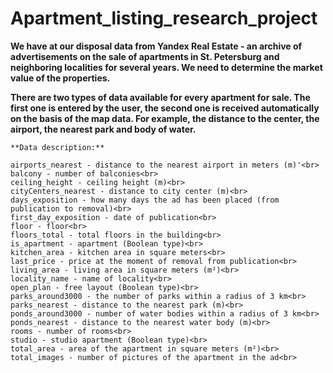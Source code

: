 # Apartment_listing_research_project

**We have at our disposal data from Yandex Real Estate - an archive of advertisements on the sale of apartments in St. Petersburg and neighboring localities for several years. We need to determine the market value of the properties.**

**There are two types of data available for every apartment for sale. The first one is entered by the user, the second one is received automatically on the basis of the map data. For example, the distance to the center, the airport, the nearest park and body of water.**

```
**Data description:**

airports_nearest - distance to the nearest airport in meters (m)'<br>
balcony - number of balconies<br>
ceiling_height - ceiling height (m)<br>
cityCenters_nearest - distance to city center (m)<br>
days_exposition - how many days the ad has been placed (from publication to removal)<br>
first_day_exposition - date of publication<br>
floor - floor<br>
floors_total - total floors in the building<br>
is_apartment - apartment (Boolean type)<br>
kitchen_area - kitchen area in square meters<br>
last_price - price at the moment of removal from publication<br>
living_area - living area in square meters (m²)<br>
locality_name - name of locality<br>
open_plan - free layout (Boolean type)<br>
parks_around3000 - the number of parks within a radius of 3 km<br>
parks_nearest - distance to the nearest park (m)<br>
ponds_around3000 - number of water bodies within a radius of 3 km<br>
ponds_nearest - distance to the nearest water body (m)<br>
rooms - number of rooms<br>
studio - studio apartment (Boolean type)<br>
total_area - area of the apartment in square meters (m²)<br>
total_images - number of pictures of the apartment in the ad<br>
```
